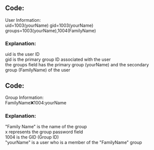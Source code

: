 ## Code:

User Information:  
uid=1003(yourName) gid=1003(yourName) groups=1003(yourName),1004(FamilyName)  

### Explanation:

uid is the user ID  
gid is the primary group ID associated with the user  
the groups field has the primary group (yourName) and the secondary group (FamilyName) of the user  

## Code:
Group Information:  
FamilyName:x:1004:yourName  

### Explanation:
"Family Name" is the name of the group  
x represents the group password field  
1004 is the GID (Group ID)  
"yourName" is a user who is a member of the "FamilyName" group  

